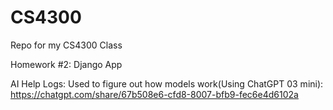 # CS4300
Repo for my CS4300 Class

Homework #2: Django App

AI Help Logs:
Used to figure out how models work(Using ChatGPT 03 mini): https://chatgpt.com/share/67b508e6-cfd8-8007-bfb9-fec6e4d6102a